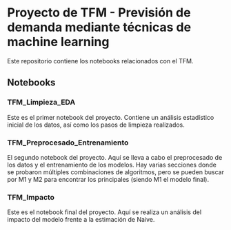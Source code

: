 # Proyecto de TFM - Previsión de demanda mediante técnicas de machine learning

Este repositorio contiene los notebooks relacionados con el TFM.

## Notebooks

### TFM_Limpieza_EDA

Este es el primer notebook del proyecto. Contiene un análisis estadístico inicial de los datos, así como los pasos de limpieza realizados.

### TFM_Preprocesado_Entrenamiento

El segundo notebook del proyecto. Aquí se lleva a cabo el preprocesado de los datos y el entrenamiento de los modelos. Hay varias secciones donde se probaron múltiples combinaciones de algoritmos, pero se pueden buscar por M1 y M2 para encontrar los principales (siendo M1 el modelo final).

### TFM_Impacto

Este es el notebook final del proyecto. Aquí se realiza un análisis del impacto del modelo frente a la estimación de Naive.
